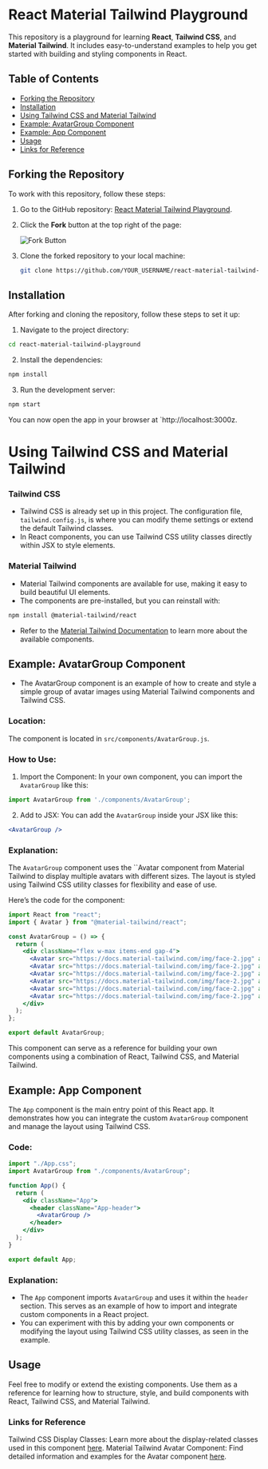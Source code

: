 # React Material Tailwind Playground

This repository is a playground for learning **React**, **Tailwind CSS**, and **Material Tailwind**. 
It includes easy-to-understand examples to help you get started with building and styling components in React.

## Table of Contents
- [Forking the Repository](#forking-the-repository)
- [Installation](#installation)
- [Using Tailwind CSS and Material Tailwind](#using-tailwind-css-and-material-tailwind)
- [Example: AvatarGroup Component](#example-avatargroup-component)
- [Example: App Component](#example-app-component)
- [Usage](#usage)
- [Links for Reference](#links-for-reference)

## Forking the Repository

To work with this repository, follow these steps:

1. Go to the GitHub repository: [React Material Tailwind Playground](https://github.com/jamilaferron/react-material-tailwind-playground).
2. Click the **Fork** button at the top right of the page:
   
   ![Fork Button](https://github.com/user-attachments/assets/9e14ceae-9396-445a-bd33-1307a6248574)


4. Clone the forked repository to your local machine:
   ```bash
   git clone https://github.com/YOUR_USERNAME/react-material-tailwind-playground.git
   ```


## Installation
After forking and cloning the repository, follow these steps to set it up:

1. Navigate to the project directory:
```bash
cd react-material-tailwind-playground
```
2. Install the dependencies:
```bash
npm install
```
3. Run the development server:
```bash
npm start
```
You can now open the app in your browser at `http://localhost:3000z.

# Using Tailwind CSS and Material Tailwind
### Tailwind CSS
- Tailwind CSS is already set up in this project. The configuration file, `tailwind.config.js`, is
  where you can modify theme settings or extend the default Tailwind classes.
- In React components, you can use Tailwind CSS utility classes directly within JSX to style
  elements.
### Material Tailwind
- Material Tailwind components are available for use, making it easy to build beautiful UI
  elements.
- The components are pre-installed, but you can reinstall with:
```bash
npm install @material-tailwind/react
```
- Refer to the [Material Tailwind Documentation](https://www.material-tailwind.com/docs/react/installation) to learn more about the available components.
  
## Example: AvatarGroup Component
- The AvatarGroup component is an example of how to create and style a simple group of avatar
  images using Material Tailwind components and Tailwind CSS.

### Location:
The component is located in `src/components/AvatarGroup.js`.

### How to Use:
1. Import the Component: In your own component, you can import the `AvatarGroup` like this:
```jsx
import AvatarGroup from './components/AvatarGroup';
```

2. Add to JSX: You can add the `AvatarGroup` inside your JSX like this:
```jsx
<AvatarGroup />
```

### Explanation:
The `AvatarGroup` component uses the ``Avatar component from Material Tailwind to display 
multiple avatars with different sizes. The layout is styled using Tailwind CSS utility 
classes for flexibility and ease of use.

Here’s the code for the component:

```jsx
import React from "react";
import { Avatar } from "@material-tailwind/react";

const AvatarGroup = () => {
  return (
    <div className="flex w-max items-end gap-4">
      <Avatar src="https://docs.material-tailwind.com/img/face-2.jpg" alt="avatar" size="xs" />
      <Avatar src="https://docs.material-tailwind.com/img/face-2.jpg" alt="avatar" size="sm" />
      <Avatar src="https://docs.material-tailwind.com/img/face-2.jpg" alt="avatar" size="md" />
      <Avatar src="https://docs.material-tailwind.com/img/face-2.jpg" alt="avatar" size="lg" />
      <Avatar src="https://docs.material-tailwind.com/img/face-2.jpg" alt="avatar" size="xl" />
      <Avatar src="https://docs.material-tailwind.com/img/face-2.jpg" alt="avatar" size="xxl" />
    </div>
  );
};

export default AvatarGroup;
```
This component can serve as a reference for building your own components using a combination of 
React, Tailwind CSS, and Material Tailwind.

## Example: App Component
The `App` component is the main entry point of this React app. It demonstrates how you can integrate 
the custom `AvatarGroup` component and manage the layout using Tailwind CSS.

### Code:
```jsx
import "./App.css";
import AvatarGroup from "./components/AvatarGroup";

function App() {
  return (
    <div className="App">
      <header className="App-header">
        <AvatarGroup />
      </header>
    </div>
  );
}

export default App;
```

### Explanation:
- The `App` component imports `AvatarGroup` and uses it within the `header` section. This serves as an example
  of how to import and integrate custom components in a React project.
- You can experiment with this by adding your own components or modifying the layout using Tailwind CSS
  utility classes, as seen in the example.

## Usage
Feel free to modify or extend the existing components. Use them as a reference for learning how to structure, 
style, and build components with React, Tailwind CSS, and Material Tailwind.



### Links for Reference
Tailwind CSS Display Classes: Learn more about the display-related classes used in this component [here](https://tailwindcss.com/docs/installation).
Material Tailwind Avatar Component: Find detailed information and examples for the Avatar component [here](https://www.material-tailwind.com/docs/react/installation).

